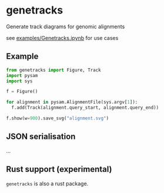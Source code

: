 # genetracks
Generate track diagrams for genomic alignments

see [examples/Genetracks.ipynb](examples/Genetracks.ipynb) for use cases

## Example

```python
from genetracks import Figure, Track
import pysam
import sys

f = Figure()

for alignment in pysam.AlignmentFile(sys.argv[1]):
  f.add(Track(alignment.query_start, alignment.query_end))

f.show(w=900).save_svg("alignment.svg")
```

## JSON serialisation

...

## Rust support (experimental)

`genetracks` is also a rust package.
